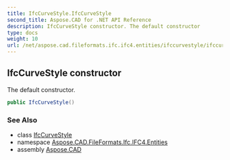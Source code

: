 ```yaml
---
title: IfcCurveStyle.IfcCurveStyle
second_title: Aspose.CAD for .NET API Reference
description: IfcCurveStyle constructor. The default constructor
type: docs
weight: 10
url: /net/aspose.cad.fileformats.ifc.ifc4.entities/ifccurvestyle/ifccurvestyle/
---
```

## IfcCurveStyle constructor

The default constructor.

```csharp
public IfcCurveStyle()
```

### See Also

* class [IfcCurveStyle](../)
* namespace [Aspose.CAD.FileFormats.Ifc.IFC4.Entities](../../ifccurvestyle/)
* assembly [Aspose.CAD](../../../)


